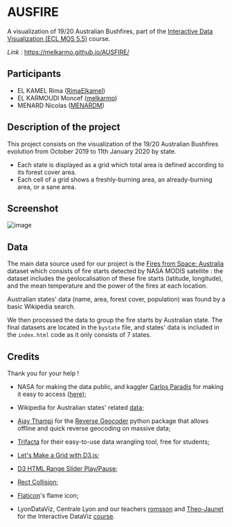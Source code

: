 # AUSFIRE

A visualization of 19/20 Australian Bushfires, part of the [Interactive Data Visualization (ECL MOS 5.5)](https://github.com/LyonDataViz/MOS5.5-Dataviz) course.

*Link :* https://melkarmo.github.io/AUSFIRE/

## Participants

* EL KAMEL Rima ([RimaElkamel](https://github.com/RimaElkamel))
* EL KARMOUDI Moncef ([melkarmo](https://github.com/melkarmo))
* MENARD Nicolas ([MENARDM](https://github.com/MENARDN))

## Description of the project

This project consists on the visualization of the 19/20 Australian Bushfires evolution from October 2019 to 11th January 2020 by state.  
* Each state is displayed as a grid which total area is defined according to its forest cover area. 
* Each cell of a grid shows a freshly-burning area, an already-burning area, or a sane area.

## Screenshot

![image](https://melkarmo.github.io/AUSFIRE/images/screenshot.PNG)

## Data

The main data source used for our project is the [Fires from Space: Australia](https://www.kaggle.com/carlosparadis/fires-from-space-australia-and-new-zeland#fire_nrt_M6_96619.csv) dataset which consists of fire starts detected by NASA MODIS satellite : the dataset includes the geolocalisation of these fire starts (latitude, longitude), and the mean temperature and the power of the fires at each location.

Australian states' data (name, area, forest cover, population) was found by a basic Wikipedia search.

We then processed the data to group the fire starts by Australian state. The final datasets are located in the `bystate` file, and states' data is included in the `index.html` code as it only consists of 7 states.

## Credits

Thank you for your help !

* NASA for making the data public, and kaggler [Carlos Paradis](https://www.kaggle.com/carlosparadis) for making it easy to access ([here](https://www.kaggle.com/carlosparadis/fires-from-space-australia-and-new-zeland#fire_nrt_M6_96619.csv));

* Wikipedia for Australian states' related [data](https://en.wikipedia.org/wiki/Forest_cover_by_state_or_territory_in_Australia);

* [Ajay Thampi](https://github.com/thampiman) for the [Reverse Geocoder](https://github.com/thampiman/reverse-geocoder) python package that allows offline and quick reverse geocoding on massive data;

* [Trifacta](https://www.trifacta.com/fr/) for their easy-to-use data wrangling tool, free for students;

* [Let's Make a Grid with D3.js](https://bl.ocks.org/cagrimmett/07f8c8daea00946b9e704e3efcbd5739);

* [D3 HTML Range Slider Play/Pause](https://jsfiddle.net/bfbun6cc/4/);

* [Rect Collision](http://bl.ocks.org/natebates/273b99ddf86e2e2e58ff);

* [Flaticon](https://www.flaticon.com/)'s flame icon;

* LyonDataViz, Centrale Lyon and our teachers [romsson](https://github.com/romsson/) and [Theo-Jaunet](https://github.com/theo-jaunet) for the Interactive DataViz [course](https://github.com/LyonDataViz/MOS5.5-Dataviz).
